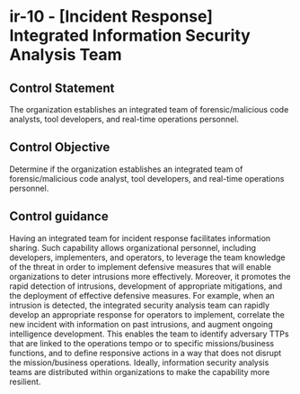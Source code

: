 # ir-10 - \[Incident Response\] Integrated Information Security Analysis Team

## Control Statement

The organization establishes an integrated team of forensic/malicious code analysts, tool developers, and real-time operations personnel.

## Control Objective

Determine if the organization establishes an integrated team of forensic/malicious code analyst, tool developers, and real-time operations personnel.

## Control guidance

Having an integrated team for incident response facilitates information sharing. Such capability allows organizational personnel, including developers, implementers, and operators, to leverage the team knowledge of the threat in order to implement defensive measures that will enable organizations to deter intrusions more effectively. Moreover, it promotes the rapid detection of intrusions, development of appropriate mitigations, and the deployment of effective defensive measures. For example, when an intrusion is detected, the integrated security analysis team can rapidly develop an appropriate response for operators to implement, correlate the new incident with information on past intrusions, and augment ongoing intelligence development. This enables the team to identify adversary TTPs that are linked to the operations tempo or to specific missions/business functions, and to define responsive actions in a way that does not disrupt the mission/business operations. Ideally, information security analysis teams are distributed within organizations to make the capability more resilient.
